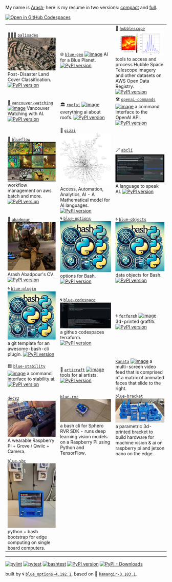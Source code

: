 My name is [Arash](https://www.linkedin.com/in/abadpour/); here is my resume in two versions: [compact](https://abadpour-com.s3.ca-central-1.amazonaws.com/cv/arash-abadpour-resume.pdf) and [full](https://abadpour-com.s3.ca-central-1.amazonaws.com/cv/arash-abadpour-resume-full.pdf).

[![Open in GitHub Codespaces](https://github.com/codespaces/badge.svg)](https://codespaces.new/kamangir/blue-codespace?quickstart=1)

|   |   |   |
| --- | --- | --- |
| 🧑🏽‍🚒 [`palisades`](https://github.com/kamangir/palisades) [![image](https://github.com/kamangir/assets/blob/main/palisades/predict-datacube-maxar_open_data-WildFires-LosAngeles-Jan-2025-11-031311102213-103001010B9A1B00-2025-01-20-x54yb0/640.gif?raw=true)](https://github.com/kamangir/palisades) Post-Disaster Land Cover Classification.  [![PyPI version](https://img.shields.io/pypi/v/palisades.svg)](https://pypi.org/project/palisades/) | 🌐 [`blue-geo`](https://github.com/kamangir/blue-geo) [![image](https://kamangir-public.s3.ca-central-1.amazonaws.com/2024-01-06-20-39-46-73614/2024-01-06-20-39-46-73614-2X.gif?raw=true)](https://github.com/kamangir/blue-geo) AI for a Blue Planet.  [![PyPI version](https://img.shields.io/pypi/v/blue_geo.svg)](https://pypi.org/project/blue_geo/) | 🔭 [`hubblescope`](https://github.com/kamangir/hubble) [![image](https://github.com/kamangir/hubble/raw/main/assets/hst/u4ge0106r_c0m.gif)](https://github.com/kamangir/hubble) tools to access and process Hubble Space Telescope imagery and other datasets on AWS Open Data Registry.  [![PyPI version](https://img.shields.io/pypi/v/hubblescope.svg)](https://pypi.org/project/hubblescope/) |
| 🌈 [`vancouver-watching`](https://github.com/kamangir/vancouver-watching) [![image](https://kamangir-public.s3.ca-central-1.amazonaws.com/test_vancouver_watching_ingest/animation.gif)](https://github.com/kamangir/vancouver-watching) Vancouver Watching with AI.  [![PyPI version](https://img.shields.io/pypi/v/vancouver_watching.svg)](https://pypi.org/project/vancouver_watching/) | 🏛️ [`roofai`](https://github.com/kamangir/roofai) [![image](https://github.com/kamangir/assets/blob/main/2023-10-28-16-28-36-88493-predict.gif?raw=true)](https://github.com/kamangir/roofai) everything ai about roofs.  [![PyPI version](https://img.shields.io/pypi/v/roofai.svg)](https://pypi.org/project/roofai/) | 🛠️ [`openai-commands`](https://github.com/kamangir/openai-commands) [![image](https://github.com/kamangir/openai-commands/raw/main/assets/carrot.png)](https://github.com/kamangir/openai-commands) a command interface to the OpenAI API.  [![PyPI version](https://img.shields.io/pypi/v/openai_commands.svg)](https://pypi.org/project/openai_commands/) |
| 📜 [`blueflow`](https://github.com/kamangir/notebooks-and-scripts) [![image](https://github.com/kamangir/assets/raw/main/nbs/3x4.jpg?raw=true)](https://github.com/kamangir/notebooks-and-scripts) workflow management on aws batch and more.  [![PyPI version](https://img.shields.io/pypi/v/blueflow.svg)](https://pypi.org/project/blueflow/) | 🔻 [`gizai`](https://github.com/kamangir/giza) [![image](https://github.com/kamangir/giza/raw/main/assets/giza.png)](https://github.com/kamangir/giza) Access, Automation, Analytics, AI - A Mathematical model for AI languages.  [![PyPI version](https://img.shields.io/pypi/v/gizai.svg)](https://pypi.org/project/gizai/) | 🪄 [`abcli`](https://github.com/kamangir/awesome-bash-cli) [![image](https://github.com/kamangir/assets/blob/main/awesome-bash-cli/marquee-2024-10-26.jpg?raw=true)](https://github.com/kamangir/awesome-bash-cli) A language to speak AI.  [![PyPI version](https://img.shields.io/pypi/v/abcli.svg)](https://pypi.org/project/abcli/) |
| 📜 [`abadpour`](https://github.com/kamangir/CV) [![image](https://github.com/kamangir/assets/blob/main/abadpour/2020-11-21.jpg?raw=true)](https://github.com/kamangir/CV) Arash Abadpour's CV.  [![PyPI version](https://img.shields.io/pypi/v/abadpour.svg)](https://pypi.org/project/abadpour/) | 🌀 [`blue-options`](https://github.com/kamangir/blue-options) [![image](https://github.com/kamangir/assets/raw/main/blue-plugin/marquee.png?raw=true)](https://github.com/kamangir/blue-options) options for Bash.  [![PyPI version](https://img.shields.io/pypi/v/blue_options.svg)](https://pypi.org/project/blue_options/) | 🌀 [`blue-objects`](https://github.com/kamangir/blue-objects) [![image](https://github.com/kamangir/assets/raw/main/blue-objects/marquee.png?raw=true)](https://github.com/kamangir/blue-objects) data objects for Bash.  [![PyPI version](https://img.shields.io/pypi/v/blue_objects.svg)](https://pypi.org/project/blue_objects/) |
| 🌀 [`blue-plugin`](https://github.com/kamangir/blue-plugin) [![image](https://github.com/kamangir/assets/raw/main/blue-plugin/marquee.png?raw=true)](https://github.com/kamangir/blue-plugin) a git template for an awesome-bash-cli plugin.  [![PyPI version](https://img.shields.io/pypi/v/blue_plugin.svg)](https://pypi.org/project/blue_plugin/) | 🌀 [`blue-codespace`](https://github.com/kamangir/blue-codespace) [![image](https://github.com/kamangir/assets/raw/main/blue-codespace/marquee.png?raw=true)](https://github.com/kamangir/blue-codespace) a github codespaces terraform.  [![PyPI version](https://img.shields.io/pypi/v/blue_codespace.svg)](https://pypi.org/project/blue_codespace/) | 🌀 [`ferfereh`](https://github.com/kamangir/ferfereh) [![image](https://user-images.githubusercontent.com/1007567/221448494-d57e08c1-625b-499e-a576-81894f112d6a.jpg)](https://github.com/kamangir/ferfereh) 3d-printed graffiti.  [![PyPI version](https://img.shields.io/pypi/v/ferfereh.svg)](https://pypi.org/project/ferfereh/) |
| 🟦 [`blue-stability`](https://github.com/kamangir/blue-stability) [![image](https://github.com/kamangir/AI-ART/raw/main/blue-stability/blue_stability.gif)](https://github.com/kamangir/blue-stability) a command interface to stability.ai.  [![PyPI version](https://img.shields.io/pypi/v/blue_stability.svg)](https://pypi.org/project/blue_stability/) | 🎨 [`articraft`](https://github.com/kamangir/aiart) [![image](https://github.com/kamangir/openai-commands/raw/main/assets/DALL-E.png?raw=1)](https://github.com/kamangir/aiart) tools for ai artists.  [![PyPI version](https://img.shields.io/pypi/v/articraft.svg)](https://pypi.org/project/articraft/) | [`Kanata`](https://github.com/kamangir/Kanata) [![image](https://kamangir-public.s3.ca-central-1.amazonaws.com/Canadians_v11.gif)](https://github.com/kamangir/Kanata) a multi-screen video feed that is comprised of a matrix of animated faces that slide to the right.  |
| [`dec82`](https://github.com/kamangir/dec82) [![image](https://github.com/kamangir/blue-bracket/raw/main/images/dec82-6.jpg)](https://github.com/kamangir/dec82) A wearable Raspberry Pi + Grove / Qwiic + Camera.  | [`blue-rvr`](https://github.com/kamangir/blue-rvr) [![image](https://github.com/kamangir/blue-rvr/raw/master/abcli/assets/marquee.jpeg)](https://github.com/kamangir/blue-rvr) a bash cli for Sphero RVR SDK - runs deep learning vision models on a Raspberry Pi using Python and TensorFlow.  | [`blue-bracket`](https://github.com/kamangir/blue-bracket) [![image](https://github.com/kamangir/blue-bracket/raw/main/images/marquee.jpg)](https://github.com/kamangir/blue-bracket) a parametric 3d-printed bracket to build hardware for machine vision & ai on raspberry pi and jetson nano on the edge.  |
| [`blue-sbc`](https://github.com/kamangir/blue-sbc) [![image](https://github.com/kamangir/blue-bracket/raw/main/images/blue3-1.jpg)](https://github.com/kamangir/blue-sbc) python + bash bootstrap for edge computing on single board computers.  |  |  |

---


[![pylint](https://github.com/kamangir/kamangir/actions/workflows/pylint.yml/badge.svg)](https://github.com/kamangir/kamangir/actions/workflows/pylint.yml) [![pytest](https://github.com/kamangir/kamangir/actions/workflows/pytest.yml/badge.svg)](https://github.com/kamangir/kamangir/actions/workflows/pytest.yml) [![bashtest](https://github.com/kamangir/kamangir/actions/workflows/bashtest.yml/badge.svg)](https://github.com/kamangir/kamangir/actions/workflows/bashtest.yml) [![PyPI version](https://img.shields.io/pypi/v/kamangir.svg)](https://pypi.org/project/kamangir/) [![PyPI - Downloads](https://img.shields.io/pypi/dd/kamangir)](https://pypistats.org/packages/kamangir)

built by 🌀 [`blue_options-4.192.1`](https://github.com/kamangir/awesome-bash-cli), based on 📜 [`kamangir-3.183.1`](https://github.com/kamangir/kamangir).
